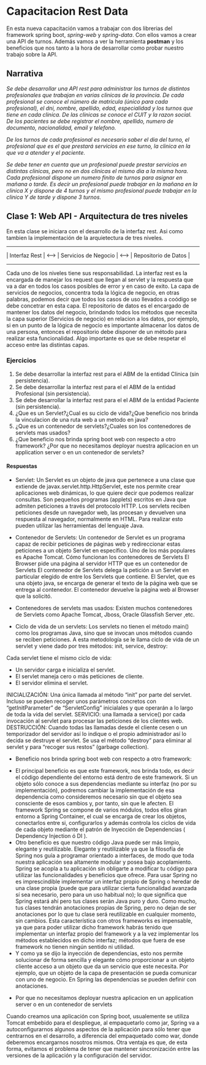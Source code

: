 # Capacitacion Rest Data
En esta nueva capacitación vamos a trabajar con dos librerias del framework spring boot, *spring-web* y *spring-data*. Con ellos vamos a crear una API de turnos. Además vamos a ver la herramienta **postman** y los beneficios que nos tanto a la hora de desarrollar como probar nuestro trabajo sobre la API.
## Narrativa
*Se debe desarrollar una API rest para administrar los turnos de distintos profesionales que trabajan en varias clinicas de la provincia. 
De cada profesional se conoce el número de matricula (único para cada profesional), el dni, nombre, apellido, edad, especialidad y los turnos que tiene en cada clinica. De las clinicas se conoce el CUIT y la razon social. De los pacientes se debe registrar el nombre, apellido, numero de documento, nacionalidad, email y telefono.*

*De los turnos de cada profesional es necesario saber el dia del turno, el profesional que es el que prestará servicios en ese turno, la clinica en la que va a atender y el paciente.*

*Se debe tener en cuenta que un profesional puede prestar servicios en distintas clinicas, pero no en dos clinicas el mismo dia a la misma hora. Cada profesional dispone un numero finito de turnos para asignar en mañana o tarde. Es decir un profesional puede trabajar en la mañana en la clinica X y dispone de 4 turnos y el mismo profesional puede trabajar en la clinica Y de tarde y dispone 3 turnos.*

## Clase 1: Web API - Arquitectura de tres niveles
En esta clase se iniciara con el desarrollo de la interfaz rest. Asi como tambien la implementación de la arquietectura de tres niveles.

  ---------------------        ------------------------      ------------------------
  |   Interfaz Rest   |  <-->  | Servicios de Negocio | <--> | Repositorio de Datos |
  ---------------------        ------------------------      ------------------------

Cada uno de los niveles tiene sus responsabilidad. La interfaz rest es la encargada de manejar los request que llegan al servlet y la respuesta que va a dar en todos los casos posibles de error y en caso de exito. La capa de servicios de negocios, concentra toda la lógica de negocio, en otras palabras, podemos decir que todos los casos de uso llevados a coódigo se debe concetrar en esta capa. El repositorio de datos es el encargado de mantener los datos del negocio, brindando todos los métodos que necesita la capa superior (Servicios de negocio) en relacion a los datos, por ejemplo, si en un punto de la lógica de negocio es importante almacenar los datos de una persona, entonces el repositorio debe disponer de un método para realizar esta funcionalidad. Algo importante es que se debe respetar el acceso entre las distintas capas. 

### Ejercicios
1. Se debe desarrollar la interfaz rest para el ABM de la entidad Clinica (sin persistencia).
1. Se debe desarrollar la interfaz rest para el el ABM de la entidad Profesional (sin persistencia).
1. Se debe desarrollar la interfaz rest para el el ABM de la entidad Paciente (sin persistencia).
1. ¿Que es un Servlet?¿Cual es su ciclo de vida?¿Que beneficio nos brinda la vinculacion de una ruta web a un metodo en java?
1. ¿Que es un contenedor de servlets?¿Cuales son los contenedores de servlets mas usados?
1. ¿Que beneficio nos brinda spring boot web con respecto a otro framework? ¿Por que no necesitamos deployar nuestra aplicacion en un application server o en un contenedor de servlets?

#### Respuestas

* Servlet: 
Un Servlet es un objeto de java que pertenece a una clase que extiende de javax.servlet.http.HttpServlet, este nos permite crear aplicaciones web dinámicas, lo que quiere decir que podemos realizar consultas.
Son pequeños programas (applets) escritos en Java que admiten peticiones a través del protocolo HTTP. Los servlets reciben peticiones desde un navegador web, las procesan y devuelven una respuesta al navegador, normalmente en HTML. Para realizar esto pueden utilizar las herramientas del lenguaje Java.

* Contenedor de Servlets: 
Un contenedor de Servlet es un programa capaz de recibir peticiones de páginas web y redireccionar estas peticiones a un objeto Servlet en específico.
Uno de los más populares es Apache Tomcat.
Cómo funcionan los contenedores de Servlets
El Browser pide una página al servidor HTTP que es un contenedor de Servlets
El contenedor de Servlets delega la petición a un Servlet en particular elegido de entre los Servlets que contiene.
El Servlet, que es una objeto java, se encarga de generar el texto de la página web que se entrega al contenedor.
El contenedor devuelve la página web al Browser que la solicitó.

* Contenedores de servlets mas usados:
Existen muchos contenedores de Servlets como Apache Tomcat, Jboss, Oracle Glassfish Server ,etc.

* Ciclo de vida de un servlets: 
Los servlets no tienen el método main() como los programas Java, sino que se invocan unos métodos cuando se reciben peticiones. A esta metodología se le llama ciclo de vida de un servlet y viene dado por tres métodos: init, service, destroy:

Cada servlet tiene el mismo ciclo de vida:

- Un servidor carga e inicializa el servlet.
- El servlet maneja cero o más peticiones de cliente.
- El servidor elimina el servlet.

INICIALIZACIÓN: Una única llamada al método “init” por parte del servlet. Incluso se pueden recoger unos parámetros concretos con “getInitParameter” de “ServletConfig” inicialales y que operarán a lo largo de toda la vida del servlet.
SERVICIO: una llamada a service() por cada invocación al servlet para procesar las peticiones de los clientes web.
DESTRUCCIÓN: Cuando todas las llamadas desde el cliente cesen o un temporizador del servidor así lo indique o el propio administrador así lo decida se destruye el servlet. Se usa el método “destroy” para eliminar al servlet y para “recoger sus restos” (garbage collection).

* Beneficio nos brinda spring boot web con respecto a otro framework: 

- El principal beneficio es que este framework, nos brinda todo, es decir el código dependiente del entorno está dentro de este framework.
Si un objeto sólo conoce a sus dependencias mediante su interfaz (no por su implementación), podremos cambiar la implementación de esa dependencia como consideremos necesario sin que el objeto sea consciente de esos cambios y, por tanto, sin que le afecten.
El framework Spring se compone de varios módulos, todos ellos giran entorno a Spring Container, el cual se encarga de crear los objetos, conectarlos entre si, configurarlos y además controla los ciclos de vida de cada objeto mediante el patrón de Inyección de Dependencias ( Dependency Injection ó DI ). 
- Otro beneficio es que nuestro código Java puede ser más limpio, elegante y reutilizable. Elegante y reutilizable ya que la filosofía de Spring nos guía a programar orientado a interfaces, de modo que toda nuestra aplicación sea altamente modular y posea bajo acoplamiento. 
Spring se acopla a tu aplicación sin obligarte a modificar tu código para utilizar las funcionalidades y beneficios que ofrece. 
Para usar Spring no es imprescindible implementar un interfaz propio de Spring o heredar de una clase propia (puede que para utilizar cierta funcionalidad avanzada sí sea necesario, pero para un uso habitual no); lo que significa que Spring estará ahí pero tus clases serán Java puro y duro. 
Como mucho, tus clases tendrán anotaciones propias de Spring, pero no dejan de ser anotaciones por lo que tu clase será reutilizable en cualquier momento, sin cambios. 
Esta característica con otros frameworks es impensable, ya que para poder utilizar dicho framework habrás tenido que implementar un interfaz propio del framework y a la vez implementar los métodos establecidos en dicho interfaz; métodos que fuera de ese framework no tienen ningún sentido ni utilidad.
- Y como ya se dijo la inyección de dependencias, esto nos permite solucionar de forma sencilla y elegante cómo proporcionar a un objeto cliente acceso a un objeto que da un servicio que este necesita. Por ejemplo, que un objeto de la capa de presentación se pueda comunicar con uno de negocio. En Spring las dependencias se pueden definir con anotaciones.

* Por que no necesitamos deployar nuestra aplicacion en un application server o en un contenedor de servlets

Cuando creamos una aplicación con Spring boot, usualemente se utiliza Tomcat embebido para el despliegue, al empaquetarlo como jar, Spring va a autoconfigurarnos algunos aspectos de la aplicación para sólo tener que centrarnos en el desarrollo, a diferencia del empaquetado como war, donde deberemos encargarnos nosotros mismos.
Otra ventaja es que, de esta forma, evitamos el problema de tener que mantener sincronización entre las versiones de la aplicación y la configuración del servidor.
